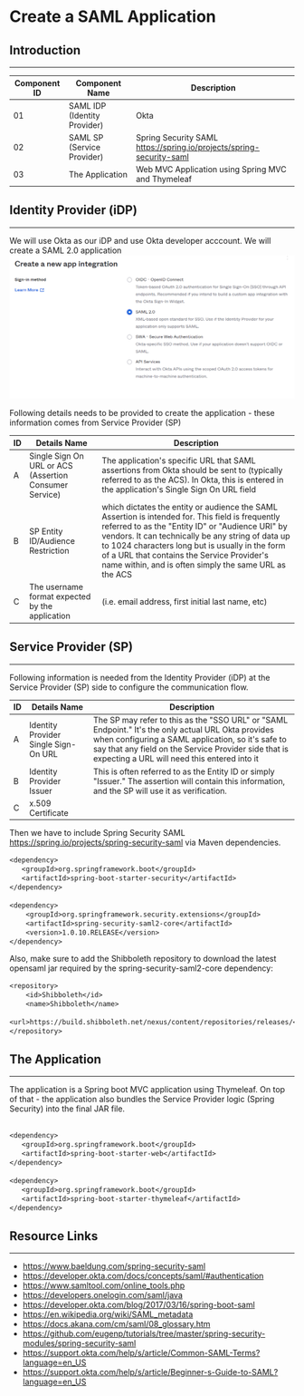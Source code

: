 # Create a SAML Application 

## Introduction
---

| Component ID | Component Name | Description|
| -----------  | ----------- |---|
| 01 | SAML IDP (Identity Provider) | Okta|
| 02 | SAML SP (Service Provider) | Spring Security SAML https://spring.io/projects/spring-security-saml|
| 03 | The Application | Web MVC Application using Spring MVC and Thymeleaf |

## Identity Provider (iDP)
---

We will use Okta as our iDP and use Okta developer acccount. We will create a SAML 2.0 application
![Application Type](https://github.com/swarajitroy/security-ecosystem/blob/main/IAM/resources/OktaApplicationType.png)

Following details needs to be provided to create the application - these information comes from Service Provider (SP)

| ID | Details Name | Description|
| -----------  | ----------- |---|
| A | Single Sign On URL or ACS (Assertion Consumer Service) | The application's specific URL that SAML assertions from Okta should be sent to (typically referred to as the ACS). In Okta, this is entered in the application's Single Sign On URL field |
| B | SP Entity ID/Audience Restriction | which dictates the entity or audience the SAML Assertion is intended for. This field is frequently referred to as the "Entity ID" or "Audience URI" by vendors. It can technically be any string of data up to 1024 characters long but is usually in the form of a URL that contains the Service Provider's name within, and is often simply the same URL as the ACS |
| C |  The username format expected by the application | (i.e. email address, first initial last name, etc) |



## Service Provider (SP)
---
Following information is needed from the Identity Provider (iDP) at the Service Provider (SP) side to configure the communication flow.

| ID | Details Name | Description|
| -----------  | ----------- |---|
| A | Identity Provider Single Sign-On URL | The SP may refer to this as the "SSO URL" or "SAML Endpoint." It's the only actual URL Okta provides when configuring a SAML application, so it's safe to say that any field on the Service Provider side that is expecting a URL will need this entered into it |
| B | Identity Provider Issuer | This is often referred to as the Entity ID or simply "Issuer." The assertion will contain this information, and the SP will use it as verification. |
| C |  x.509 Certificate | |

Then we have to include Spring Security SAML https://spring.io/projects/spring-security-saml via Maven dependencies. 

```
<dependency>
   <groupId>org.springframework.boot</groupId>
   <artifactId>spring-boot-starter-security</artifactId>
</dependency>

<dependency>
    <groupId>org.springframework.security.extensions</groupId>
    <artifactId>spring-security-saml2-core</artifactId>
    <version>1.0.10.RELEASE</version>
</dependency>

```
Also, make sure to add the Shibboleth repository to download the latest opensaml jar required by the spring-security-saml2-core dependency:

```
<repository>
    <id>Shibboleth</id>
    <name>Shibboleth</name>
    <url>https://build.shibboleth.net/nexus/content/repositories/releases/</url>
</repository>

```



## The Application 
---

The application is a Spring boot MVC application using Thymeleaf. On top of that - the application also bundles the Service Provider logic (Spring Security) into the final JAR file.

```

<dependency>
   <groupId>org.springframework.boot</groupId>
   <artifactId>spring-boot-starter-web</artifactId>
</dependency>

<dependency>
   <groupId>org.springframework.boot</groupId>
   <artifactId>spring-boot-starter-thymeleaf</artifactId>
</dependency>

```

## Resource Links
---

- https://www.baeldung.com/spring-security-saml
- https://developer.okta.com/docs/concepts/saml/#authentication
- https://www.samltool.com/online_tools.php
- https://developers.onelogin.com/saml/java
- https://developer.okta.com/blog/2017/03/16/spring-boot-saml
- https://en.wikipedia.org/wiki/SAML_metadata
- https://docs.akana.com/cm/saml/08_glossary.htm
- https://github.com/eugenp/tutorials/tree/master/spring-security-modules/spring-security-saml
- https://support.okta.com/help/s/article/Common-SAML-Terms?language=en_US
- https://support.okta.com/help/s/article/Beginner-s-Guide-to-SAML?language=en_US


